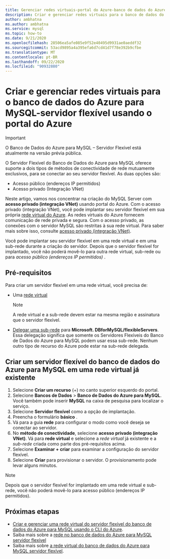 ```yaml
---
title: Gerenciar redes virtuais-portal do Azure-banco de dados do Azure para MySQL-servidor flexível
description: Criar e gerenciar redes virtuais para o banco de dados do Azure para MySQL-servidor flexível usando o portal do Azure
author: ambhatna
ms.author: ambhatna
ms.service: mysql
ms.topic: how-to
ms.date: 9/21/2020
ms.openlocfilehash: 28506ea5afe085e9f52e40495d9931ae0aeddf32
ms.sourcegitcommit: 53acd9895a4a395efa6d7cd41d7f78e392b9cfbe
ms.translationtype: MT
ms.contentlocale: pt-BR
ms.lasthandoff: 09/22/2020
ms.locfileid: "90932880"
---
```

# <a name="create-and-manage-virtual-networks-for-azure-database-for-mysql---flexible-server-using-the-azure-portal"></a>Criar e gerenciar redes virtuais para o banco de dados do Azure para MySQL-servidor flexível usando o portal do Azure

> [!IMPORTANT]
> O Banco de Dados do Azure para MySQL – Servidor Flexível está atualmente na versão prévia pública.

O Servidor Flexível do Banco de Dados do Azure para MySQL oferece suporte a dois tipos de métodos de conectividade de rede mutuamente exclusivos, para se conectar ao seu servidor flexível. As duas opções são:

- Acesso público (endereços IP permitidos)
- Acesso privado (Integração VNet)

Neste artigo, vamos nos concentrar na criação do MySQL Server com **acesso privado (integração VNet)** usando portal do Azure. Com o acesso privado (integração VNet), você pode implantar seu servidor flexível em sua própria [rede virtual do Azure](../../virtual-network/virtual-networks-overview.md). As redes virtuais do Azure fornecem comunicação de rede privada e segura. Com o acesso privado, as conexões com o servidor MySQL são restritas à sua rede virtual. Para saber mais sobre isso, consulte [acesso privado (integração VNet)](./concepts-networking.md#private-access-vnet-integration).

Você pode implantar seu servidor flexível em uma rede virtual e em uma sub-rede durante a criação do servidor. Depois que o servidor flexível for implantado, você não poderá movê-lo para outra rede virtual, sub-rede ou para *acesso público (endereços IP permitidos)* .

## <a name="prerequisites"></a>Pré-requisitos
Para criar um servidor flexível em uma rede virtual, você precisa de:
- Uma [rede virtual](../../virtual-network/quick-create-portal.md#create-a-virtual-network)
    > [!Note]
    > A rede virtual e a sub-rede devem estar na mesma região e assinatura que o servidor flexível.

-  [Delegar uma sub-rede](../../virtual-network/manage-subnet-delegation.md#delegate-a-subnet-to-an-azure-service) para **Microsoft. DBforMySQL/flexibleServers**. Essa delegação significa que somente os Servidores Flexíveis do Banco de Dados do Azure para MySQL podem usar essa sub-rede. Nenhum outro tipo de recurso do Azure pode estar na sub-rede delegada.

## <a name="create-azure-database-for-mysql-flexible-server-in-an-already-existing-virtual-network"></a>Criar um servidor flexível do banco de dados do Azure para MySQL em uma rede virtual já existente

1. Selecione **Criar um recurso** (+) no canto superior esquerdo do portal.
2. Selecione **Bancos de Dados** > **Banco de Dados do Azure para MySQL**. Você também pode inserir **MySQL** na caixa de pesquisa para localizar o serviço.
3. Selecione **Servidor flexível** como a opção de implantação.
4. Preencha o formulário **básico** .
5. Vá para a guia **rede** para configurar o modo como você deseja se conectar ao servidor.
6. No **método de conectividade**, selecione **acesso privado (integração VNet)**. Vá para **rede virtual** e selecione a *rede virtual* já existente e a *sub-rede* criada como parte dos pré-requisitos acima.
7. Selecione **Examinar + criar** para examinar a configuração do servidor flexível.
8. Selecione **Criar** para provisionar o servidor. O provisionamento pode levar alguns minutos.

>[!Note]
> Depois que o servidor flexível for implantado em uma rede virtual e sub-rede, você não poderá movê-lo para acesso público (endereços IP permitidos).

## <a name="next-steps"></a>Próximas etapas
- [Criar e gerenciar uma rede virtual do servidor flexível do banco de dados do Azure para MySQL usando o CLI do Azure](./how-to-manage-virtual-network-cli.md).
- Saiba mais sobre a [rede no banco de dados do Azure para MySQL servidor flexível](./concepts-networking.md)
- Saiba mais sobre [a rede virtual do banco de dados do Azure para MySQL servidor flexível](./concepts-networking.md#private-access-vnet-integration).
